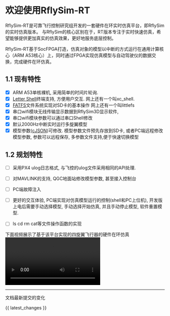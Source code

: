 # 欢迎使用RflySim-RT

RflySim-RT是可靠飞行控制研究组开发的一套硬件在环实时仿真平台，即RflySim的实时仿真版本。
与RflySim的核心区别在于，RT版本专注于实时快速仿真，希望能够提供更加真实的仿真效果，更好地服务底层控制。

RflySim-RT基于SocFPGA打造，仿真对象的模型以中断的方式运行在通用计算核心（ARM A53核心）上，同时通过FPGA实现仿真模型与自动驾驶仪的数据交换，完成硬件在环仿真。

## 1.1 现有特性

- [x] ARM A53单核裸机, 采用简单的时间片轮询. 
- [x] [Letter Shell](https://github.com/NevermindZZT/letter-shell)终端支持, 方便用户交互. 网上还有一个叫xc_shell.
- [x]  [FATFS](http://elm-chan.org/fsw/ff/00index_e.html)文件系统实现对SD卡的基本操作 网上还有一个叫littlefs
- [x] 串口wifi模块无线传输显示数据到RflySim3D显示软件, 
- [x] 串口wifi模块参数可以通过串口Shell修改
- [x] 默认2000Hz中断实时运行多旋翼模型
- [x] 模型参数([cJSON](https://github.com/DaveGamble/cJSON))可修改. 模型参数文件预先存放到SD卡, 或者PC端远程修改模型参数, 参数可以远程保存, 多参数文件支持,便于快速切换模型

## 1.2 规划特性 

- [ ] 采用PX4 ulog日志格式, 与飞控的ulog文件采用相同的API处理.
- [ ] 对MAVLINK的支持, QGC地面站修改模型参数, 甚至接入控制台
- [ ] PC端故障注入
- [ ] 更好的交互体验, PC端实现对仿真模型运行的控制(shell和PC上位机), 开发版上电后需要手动选择模型, 手动选择开始仿真, 并且手动停止模型, 软件重置模型.
- [ ] ls cd rm cat等文件操作函数的实现


<!-- ![type:video](https://www.youtube.com/embed/LXb3EKWsInQ) -->

<!-- 在bilibili视频页面选择分享后，从弹出的选项中选择 嵌入代码，可以得到这种嵌入网页的视频链接 -->
<!-- ![type:video](https://player.bilibili.com/player.html?aid=562083014&bvid=BV1Pv4y1D7ge&cid=874731745&p=1) -->

下面视频展示了基于该平台实现的四旋翼飞行器的硬件在环仿真
![type:video](./videos/simplatform.mp4)

---
文档最新提交的变化

{{ latest_changes }}